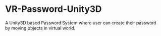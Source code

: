 # VR-Password-Unity3D
A Unity3D based Password System where user can create their password by moving objects in virtual world.
